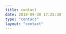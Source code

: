 ```yaml
---
title: contact
date: 2018-09-30 17:25:30
type: "contact"
layout: "contact"
---
```

<script src="https://utteranc.es/client.js"
        repo="xhdou/comment"
        issue-term="pathname"
        theme="github-light"
        crossorigin="anonymous"
        async>
</script>
